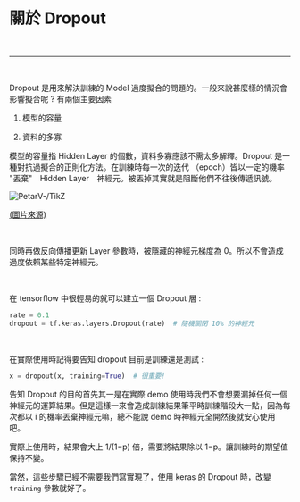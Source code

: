# 關於 Dropout

<br>

---

<br>

Dropout 是用來解決訓練的 Model 過度擬合的問題的。一般來說甚麼樣的情況會影響擬合呢 ? 有兩個主要因素

1. 模型的容量

2. 資料的多寡

模型的容量指 Hidden Layer 的個數，資料多寡應該不需太多解釋。Dropout 是一種對抗過擬合的正則化方法。在訓練時每一次的迭代 （epoch）皆以一定的機率 "丟棄"　Hidden Layer　神經元。被丟掉其實就是阻斷他們不往後傳遞訊號。

![PetarV-/TikZ](https://camo.githubusercontent.com/06e05aa7d7cd9803221f4a7f0c113aa0bf6a97b4/68747470733a2f2f7777772e64726f70626f782e636f6d2f732f347a36646636656a393075687935352f64726f706f75742e706e673f7261773d31)

[(圖片來源)](https://github.com/PetarV-/TikZ/tree/master/Dropout)

<br>

同時再做反向傳播更新 Layer 參數時，被隱藏的神經元梯度為 0。所以不會造成過度依賴某些特定神經元。

<br>

在 tensorflow 中很輕易的就可以建立一個 Dropout 層 : 

```py
rate = 0.1
dropout = tf.keras.layers.Dropout(rate)  # 隨機關閉 10% 的神經元
```

<br>

在實際使用時記得要告知 dropout 目前是訓練還是測試 : 

```py
x = dropout(x, training=True)  # 很重要!
```

告知 Dropout 的目的首先其一是在實際 demo 使用時我們不會想要漏掉任何一個神經元的運算結果。但是這樣一來會造成訓練結果筆平時訓練階段大一點，因為每次都以 i 的機率丟棄神經元嘛，總不能說 demo 時神經元全開然後就安心使用吧。

實際上使用時，結果會大上 1/(1−p) 倍，需要將結果除以 1−p。讓訓練時的期望值保持不變。

當然，這些步驟已經不需要我們寫實現了，使用 keras 的 Dropout 時，改變 `training` 參數就好了。

